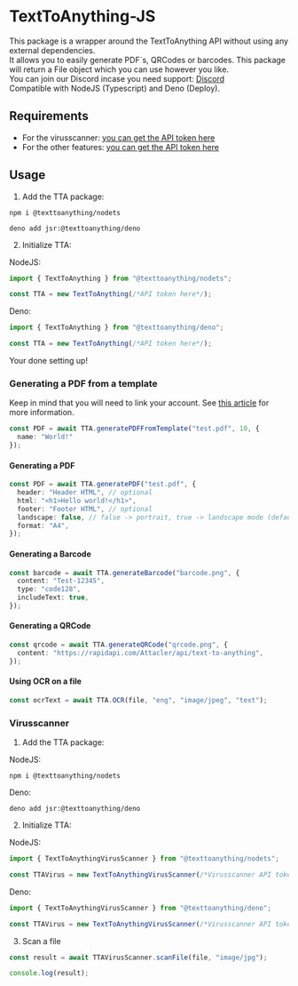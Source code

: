 # TextToAnything-JS

This package is a wrapper around the TextToAnything API without using any external dependencies. <br>
It allows you to easily generate PDF`s, QRCodes or barcodes. This package will return a File object which you can use however you like. <br>
You can join our Discord incase you need support: [Discord](https://discord.gg/dbEWUHGmnr) <br>
Compatible with NodeJS (Typescript) and Deno (Deploy).

## Requirements

- For the virusscanner: [you can get the API token here](https://rapidapi.com/Attacler/api/text-to-anything)
- For the other features: [you can get the API token here](https://rapidapi.com/Attacler/api/virusscan-texttoanything)

## Usage

1. Add the TTA package:

```
npm i @texttoanything/nodets
```
```
deno add jsr:@texttoanything/deno
```

2. Initialize TTA:

NodeJS:
```ts
import { TextToAnything } from "@texttoanything/nodets";

const TTA = new TextToAnything(/*API token here*/);
```
Deno: 
```ts
import { TextToAnything } from "@texttoanything/deno";

const TTA = new TextToAnything(/*API token here*/);
```

Your done setting up!

### Generating a PDF from a template

Keep in mind that you will need to link your account.
See [this article](https://texttoanything.nl/docs/dashboard/link-rapid-api-user) for more information.

```ts
const PDF = await TTA.generatePDFFromTemplate("test.pdf", 10, { 
  name: "World!" 
});
```

#### Generating a PDF

```ts
const PDF = await TTA.generatePDF("test.pdf", {
  header: "Header HTML", // optional
  html: "<h1>Hello world!</h1>",
  footer: "Footer HTML", // optional
  landscape: false, // false -> portrait, true -> landscape mode (default)
  format: "A4",
});
```

#### Generating a Barcode

```ts
const barcode = await TTA.generateBarcode("barcode.png", {
  content: "Test-12345",
  type: "code128",
  includeText: true,
});
```

#### Generating a QRCode

```ts
const qrcode = await TTA.generateQRCode("qrcode.png", {
  content: "https://rapidapi.com/Attacler/api/text-to-anything",
});
```

#### Using OCR on a file

```ts
const ocrText = await TTA.OCR(file, "eng", "image/jpeg", "text");
```


### Virusscanner


1. Add the TTA package:

NodeJS:
```
npm i @texttoanything/nodets
```
Deno:
```
deno add jsr:@texttoanything/deno
```

2. Initialize TTA:

NodeJS:
```ts
import { TextToAnythingVirusScanner } from "@texttoanything/nodets";

const TTAVirus = new TextToAnythingVirusScanner(/*Virusscanner API token here*/);
```
Deno: 
```ts
import { TextToAnythingVirusScanner } from "@texttoanything/deno";

const TTAVirus = new TextToAnythingVirusScanner(/*Virusscanner API token here*/);
```

3. Scan a file

```ts
const result = await TTAVirusScanner.scanFile(file, "image/jpg");

console.log(result);
```

